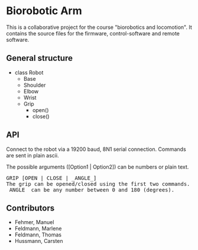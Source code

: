 # Biorobotic Arm

This is a collaborative project for the course "biorobotics and locomotion".
It contains the source files for the firmware, control-software and remote software.

## General structure
- class Robot
	- Base
    - Shoulder
    - Elbow
    - Wrist
    - Grip
        - open()
        - close()

## API
Connect to the robot via a 19200 baud, 8N1 serial connection.
Commands are sent in plain ascii.

The possible arguments ([Option1 | Option2]) can be numbers or plain text.
<pre>
GRIP [OPEN | CLOSE | _ANGLE_]
The grip can be opened/closed using the first two commands.
_ANGLE_ can be any number between 0 and 180 (degrees).
</pre>

## Contributors
- Fehmer, Manuel
- Feldmann, Marlene
- Feldmann, Thomas
- Hussmann, Carsten
